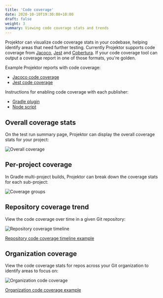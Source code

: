 ```yaml
---
title: 'Code coverage'
date: 2020-10-10T19:30:08+10:00
draft: false
weight: 3
summary: Viewing code coverage stats and trends
---
```


Projektor can visualize code coverage stats in your codebase, helping identify
areas that need further testing. 
Currently Projektor supports code coverage from 
[Jacoco](https://docs.gradle.org/current/userguide/jacoco_plugin.html), 
[Jest](https://jestjs.io/docs/en/cli.html#--coverageboolean) and [Cobertura](https://cobertura.github.io/cobertura/).
If your code coverage tool can output a coverage report in one of those formats, you're golden.

Example Projektor reports with code coverage:

* [Jacoco code coverage](https://projektorlive.herokuapp.com/tests/DELWE3XYEXJK/coverage)
* [Jest code coverage](https://projektorlive.herokuapp.com/tests/5NSUCYQV4MWS/coverage)

Instructions for enabling code coverage with each publisher:

* [Gradle plugin](../gradle-plugin/#code-coverage)
* [Node script](../node-script/#code-coverage)

## Overall coverage stats

On the test run summary page, Projektor can display the overall coverage stats for your project:

![Overall coverage](/images/code-coverage/test-run-overall-coverage.png "Overall coverage")

## Per-project coverage

In Gradle multi-project builds, Projektor can break down the coverage stats for each sub-project:

![Coverage groups](/images/code-coverage/coverage-groups.png "Coverage-groups")

## Repository coverage trend

View the code coverage over time in a given Git repository:

![Repository coverage timeline](/images/code-coverage/repo-coverage-timeline.png "Repository coverage timeline")

[Repository code coverage timeline example](https://projektorlive.herokuapp.com/repository/craigatk/projektor/coverage)

## Organization coverage

View the code coverage stats for repos across your Git organization
to identify areas to focus on:

![Organization code coverage](/images/code-coverage/org-coverage.png "Organization code coverage")

[Organization code coverage example](https://projektorlive.herokuapp.com/organization/craigatk/coverage)
